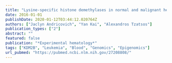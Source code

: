 ```yaml
---
title: "Lysine-specific histone demethylases in normal and malignant hematopoiesis"
date: 2016-01-01
publishDate: 2020-01-12T03:44:12.020764Z
authors: ["Jaclyn Andricovich", "Yan Kai", "Alexandros Tzatsos"]
publication_types: ["2"]
abstract: ""
featured: false
publication: "*Experimental hematology*"
tags: ["KDM2B", "Leukemia", "Blood", "Genomics", "Epigenomics"]
url_pubmed: "https://pubmed.ncbi.nlm.nih.gov/27208808/"
---
```


